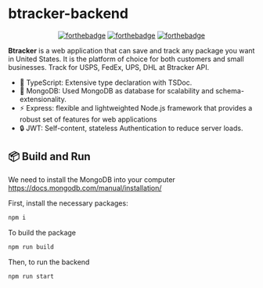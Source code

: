 # btracker-backend
<div align="center">

[![forthebadge](https://forthebadge.com/images/badges/made-with-typescript.svg)](https://forthebadge.com)
[![forthebadge](https://forthebadge.com/images/badges/ctrl-c-ctrl-v.svg)](https://forthebadge.com)
[![forthebadge](https://forthebadge.com/images/badges/built-with-love.svg)](https://forthebadge.com)
</div>

**Btracker** is a web application that can save and track any package you want in United States. It is the platform of choice for both customers and small businesses. Track for USPS, FedEx, UPS, DHL at Btracker API.

- 📄 TypeScript: Extensive type declaration with TSDoc.
- 💾 MongoDB: Used MongoDB as database for scalability and schema-extensionality.
- ⚡ Express: flexible and lightweighted Node.js framework that provides a robust set of features for web applications
- 🔒 JWT: Self-content, stateless Authentication to reduce server loads.

## 📦  Build and Run
We need to install the MongoDB into your computer
https://docs.mongodb.com/manual/installation/

First, install the necessary packages:
```bash
npm i
```

To build the package
```bash
npm run build
```

Then, to run the backend
```bash
npm run start
```
